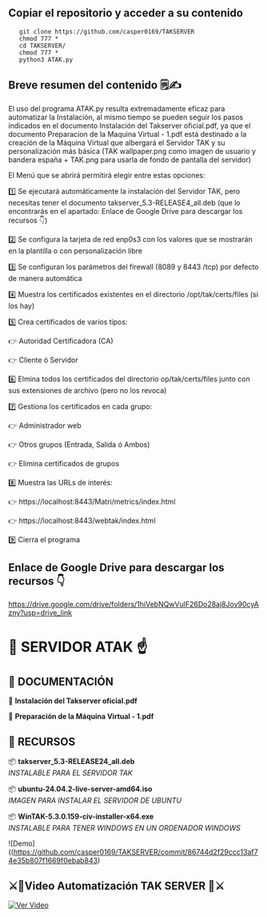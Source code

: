 ## Copiar el repositorio y acceder a su contenido
       
       git clone https://github.com/casper0169/TAKSERVER
       chmod 777 * 
       cd TAKSERVER/
       chmod 777 *
       python3 ATAK.py

## Breve resumen del contenido 🗒✍
       
El uso del programa ATAK.py resulta extremadamente eficaz para automatizar la Instalación, al mismo tiempo se pueden seguir los pasos indicados en el documento Instalación del Takserver oficial.pdf, ya que el documento Preparacion de la Maquina Virtual - 1.pdf está destinado a la creación de la Máquina Virtual que albergará el Servidor TAK y su personalización más básica (TAK wallpaper.png como imagen de usuario y bandera españa + TAK.png para usarla de fondo de pantalla del servidor)

El Menú que se abrirá permitirá elegir entre estas opciones:

1️⃣ Se ejecutará automáticamente la instalación del Servidor TAK, pero necesitas tener el documento takserver_5.3-RELEASE4_all.deb (que lo encontrarás en el apartado: Enlace de Google Drive para descargar los recursos 👇)

2️⃣ Se configura la tarjeta de red enp0s3 con los valores que se mostrarán en la plantilla o con personalización libre

3️⃣ Se configuran los parámetros del firewall (8089 y 8443 /tcp) por defecto de manera automática

4️⃣ Muestra los certificados existentes en el directorio /opt/tak/certs/files (si los hay)

5️⃣ Crea certificados de varios tipos:

👉 Autoridad Certificadora (CA)

👉 Cliente ó Servidor

6️⃣ Elmina todos los certificados del directorio op/tak/certs/files junto con sus extensiones de archivo (pero no los revoca)

7️⃣ Gestiona los certificados en cada grupo:

👉 Administrador web

👉 Otros grupos (Entrada, Salida ó Ambos)

👉 Elimina certificados de grupos

8️⃣ Muestra las URLs de interés:

👉 https://localhost:8443/Matri/metrics/index.html

👉 https://localhost:8443/webtak/index.html

9️⃣ Cierra el programa

## Enlace de Google Drive para descargar los recursos 👇
https://drive.google.com/drive/folders/1hiVebNQwVulF26Do28aj8Jov90cyAzny?usp=drive_link

# 📂 SERVIDOR ATAK ☝

## 📂 DOCUMENTACIÓN

📄 **Instalación del Takserver oficial.pdf**

📄 **Preparación de la Máquina Virtual - 1.pdf**

## 📂 RECURSOS
📦 **takserver_5.3-RELEASE24_all.deb**  
  _INSTALABLE PARA EL SERVIDOR TAK_
  
📦 **ubuntu-24.04.2-live-server-amd64.iso**  
  _IMAGEN PARA INSTALAR EL SERVIDOR DE UBUNTU_
  
📦 **WinTAK-5.3.0.159-civ-installer-x64.exe**  
  _INSTALABLE PARA TENER WINDOWS EN UN ORDENADOR WINDOWS_

![Demo] ((https://github.com/casper0169/TAKSERVER/commit/86744d2f29ccc13af74e35b807f1669f0ebab843)


## ⚔🦅Video Automatización TAK SERVER 🦅⚔
[![Ver Video](https://img.youtube.com/vi/im2YOjh49EE/0.jpg)](https://youtu.be/im2YOjh49EE)




